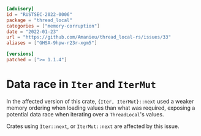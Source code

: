 ```toml
[advisory]
id = "RUSTSEC-2022-0006"
package = "thread_local"
categories = ["memory-corruption"]
date = "2022-01-23"
url = "https://github.com/Amanieu/thread_local-rs/issues/33"
aliases = ["GHSA-9hpw-r23r-xgm5"]

[versions]
patched = [">= 1.1.4"]
```

# Data race in `Iter` and `IterMut`

In the affected version of this crate, `{Iter, IterMut}::next` used a weaker memory ordering when loading values than what was required, exposing a potential data race
when iterating over a `ThreadLocal`'s values.

Crates using `Iter::next`, or `IterMut::next` are affected by this issue.
